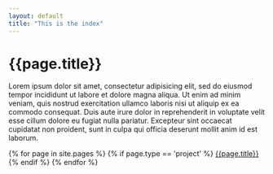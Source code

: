 ```yaml
---
layout: default
title: "This is the index"
---
```


# {{page.title}}

Lorem ipsum dolor sit amet, consectetur adipisicing elit, sed do eiusmod tempor incididunt ut labore et dolore magna aliqua. Ut enim ad minim veniam, quis nostrud exercitation ullamco laboris nisi ut aliquip ex ea commodo consequat. Duis aute irure dolor in reprehenderit in voluptate velit esse cillum dolore eu fugiat nulla pariatur. Excepteur sint occaecat cupidatat non proident, sunt in culpa qui officia deserunt mollit anim id est laborum.  

{% for page in site.pages %}
{% if page.type == 'project' %}
[{{page.title}}]({{page.url}})
{% endif %}
{% endfor %}


